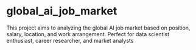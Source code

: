 # global_ai_job_market
This project aims to analyzing the global AI job market based on position, salary, location, and work arrangement. Perfect for data scientist enthusiast, career researcher, and market analysts
